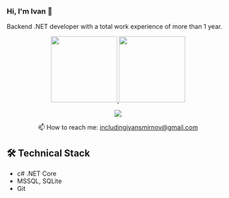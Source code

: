### Hi, I'm Ivan 👋


Backend .NET developer with a total work experience of more than 1 year.

<p align='center'> 
   <a href="https://github-readme-stats.vercel.app/api?username=includingByMeAndMyself&show_icons=true&count_private=true">
      <img height=150
           src="https://github-readme-stats.vercel.app/api?username=includingByMeAndMyself&theme=swift&show_icons=true&count_private=true"/>
   </a>
   <a href="https://github.com/includingByMeAndMyself/github-readme-stats">
      <img height=150
           src="https://github-readme-stats.vercel.app/api/top-langs/?username=includingByMeAndMyself&theme=swift&layout=compact"/>
   </a>
</p>

<p align='center'>
   <a href="https://t.me/includingNETdev">
       <img src="https://img.shields.io/badge/Telegram-2CA5E0?style=for-the-badge&logo=telegram&logoColor=white"/>
   </a>
<p align='center'>
   📫 How to reach me: <a href='mailto:includingivansmirnov@gmail.com'>includingivansmirnov@gmail.com</a>
</p>


## 🛠 Technical Stack
*   с# .NET Core
*   MSSQL, SQLite
*   Git

